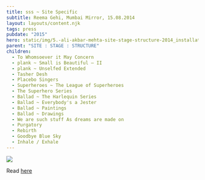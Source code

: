 ```yaml
---
title: sss ~ Site Specific
subtitle: Reema Gehi, Mumbai Mirror, 15.08.2014
layout: layouts/content.njk
tags: press
pubdate: "2015"
hero: static/img/5.-ali-akbar-mehta-site-stage-structure-2014_installation-view-©-aliakbarmehta.png
parent: "SITE : STAGE : STRUCTURE"
children:
  - To Whomsoever it May Concern
  - plank ~ Small is Beautiful – II
  - plank ~ Unselfed Extended
  - Tasher Desh
  - Placebo Singers
  - Superheroes ~ The League of Superheroes
  - The Superhero Series
  - Ballad ~ The Harlequin Series
  - Ballad ~ Everybody's a Jester
  - Ballad ~ Paintings
  - Ballad ~ Drawings
  - We are such stuff As dreams are made on
  - Purgatory
  - Rebirth
  - Goodbye Blue Sky
  - Inhale / Exhale
---
```

![](/static/img/5.-ali-akbar-mehta-site-stage-structure-2014_installation-view-©-aliakbarmehta.png)

Read [here](https://mumbaimirror.indiatimes.com/mumbai/other/Site-specific/articleshow/40296979.cms?)
